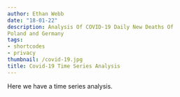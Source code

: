 ```yaml
---
author: Ethan Webb
date: "18-01-22"
description: Analysis Of COVID-19 Daily New Deaths Of
Poland and Germany
tags:
- shortcodes
- privacy
thumbnail: /covid-19.jpg
title: Covid-19 Time Series Analysis
---
```


Here we have a time series analysis.
